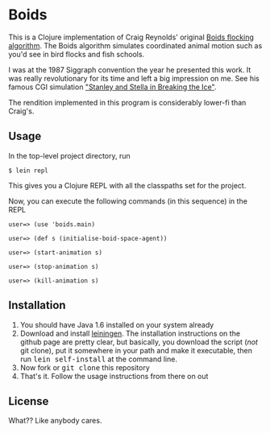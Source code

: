 Boids
=====
This is a Clojure implementation of Craig Reynolds' original [Boids
flocking algorithm](http://www.red3d.com/cwr/boids/).  The Boids
algorithm simulates coordinated animal motion such as you'd see in
bird flocks and fish schools.

I was at the 1987 Siggraph convention the year he presented this
work. It was really revolutionary for its time and left a big
impression on me.  See his famous CGI simulation ["Stanley and Stella
in Breaking the
Ice"](http://www.youtube.com/watch?v=3bTqWsVqyzE&NR=1).



The rendition implemented in this program is considerably lower-fi
than Craig's.

Usage
-----

In the top-level project directory, run

    $ lein repl

This gives you a Clojure REPL with all the classpaths set for the
project.

Now, you can execute the following commands (in this sequence) in the REPL

    user=> (use 'boids.main)

    user=> (def s (initialise-boid-space-agent))

    user=> (start-animation s)

    user=> (stop-animation s)

    user=> (kill-animation s)

Installation
------------
1. You should have Java 1.6 installed on your system already
2. Download and install [leiningen](http://github.com/technomancy/leiningen).  The
   installation instructions on the github page are pretty clear, but
   basically, you download the script (_not_ git clone), put it
   somewhere in your path and make it executable, then run <tt>lein
   self-install</tt> at the command line.
3. Now fork or <tt>git clone</tt> this repository
4. That's it.  Follow the usage instructions from there on out



License
-------
What??  Like anybody cares.
